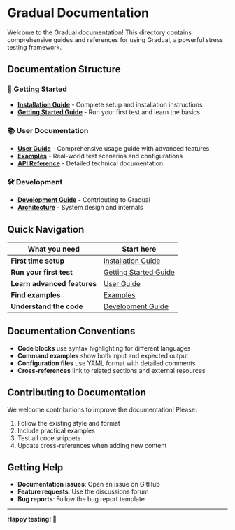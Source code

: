 # Gradual Documentation

Welcome to the Gradual documentation! This directory contains comprehensive guides and references for using Gradual, a powerful stress testing framework.

## Documentation Structure

### 🚀 Getting Started
- **[Installation Guide](installation.md)** - Complete setup and installation instructions
- **[Getting Started Guide](getting_started.md)** - Run your first test and learn the basics

### 📚 User Documentation
- **[User Guide](user_guide.md)** - Comprehensive usage guide with advanced features
- **[Examples](examples.md)** - Real-world test scenarios and configurations
- **[API Reference](api/)** - Detailed technical documentation

### 🛠️ Development
- **[Development Guide](dev_guide.md)** - Contributing to Gradual
- **[Architecture](architecture.md)** - System design and internals

## Quick Navigation

| What you need | Start here |
|---------------|------------|
| **First time setup** | [Installation Guide](installation.md) |
| **Run your first test** | [Getting Started Guide](getting_started.md) |
| **Learn advanced features** | [User Guide](user_guide.md) |
| **Find examples** | [Examples](examples.md) |
| **Understand the code** | [Development Guide](dev_guide.md) |

## Documentation Conventions

- **Code blocks** use syntax highlighting for different languages
- **Command examples** show both input and expected output
- **Configuration files** use YAML format with detailed comments
- **Cross-references** link to related sections and external resources

## Contributing to Documentation

We welcome contributions to improve the documentation! Please:

1. Follow the existing style and format
2. Include practical examples
3. Test all code snippets
4. Update cross-references when adding new content

## Getting Help

- **Documentation issues**: Open an issue on GitHub
- **Feature requests**: Use the discussions forum
- **Bug reports**: Follow the bug report template

---

**Happy testing! 🚀**
